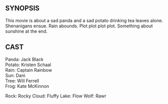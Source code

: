 SYNOPSIS
--------
This movie is about a sad panda and a sad potato drinking tea leaves alone.  Shenanigans ensue.  Rain abounds.  Plot plot plot plot.  Something about sunshine at the end.

CAST
------
Panda:      Jack Black  
Potato:     Kristen Schaal  
Rain:       Captain Rainbow  
Sun:        Dani  
Tree:       Will Ferrell  
Frog:       Kate McKinnon  

Rock: Rocky
Cloud: Fluffy
Lake: Flow
Wolf: Rawr